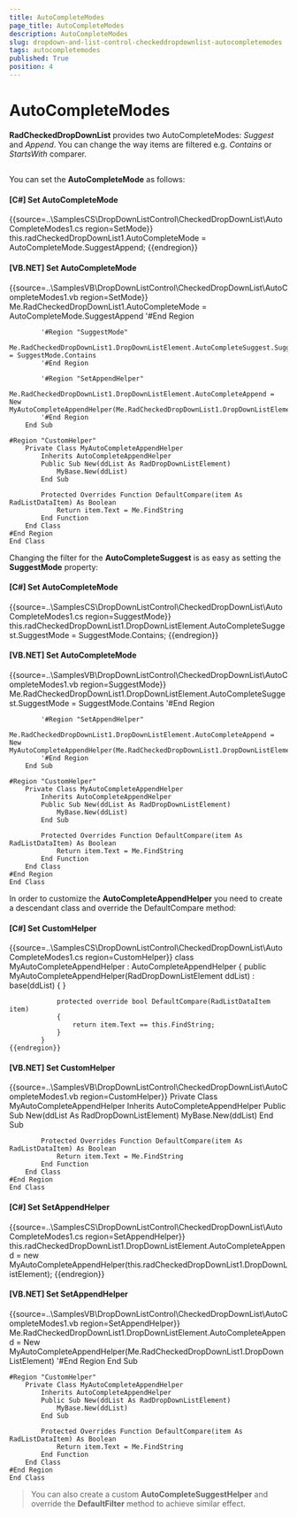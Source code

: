 ```yaml
---
title: AutoCompleteModes
page_title: AutoCompleteModes
description: AutoCompleteModes
slug: dropdown-and-list-control-checkeddropdownlist-autocompletemodes
tags: autocompletemodes
published: True
position: 4
---
```


# AutoCompleteModes



__RadCheckedDropDownList__ provides two AutoCompleteModes: *Suggest* and *Append*. You can change the way items are filtered
        e.g. *Contains* or *StartsWith* comparer.
      

## 

You can set the __AutoCompleteMode__ as follows:

#### __[C#] Set AutoCompleteMode__

{{source=..\SamplesCS\DropDownListControl\CheckedDropDownList\AutoCompleteModes1.cs region=SetMode}}
	            this.radCheckedDropDownList1.AutoCompleteMode = AutoCompleteMode.SuggestAppend;
	{{endregion}}



#### __[VB.NET] Set AutoCompleteMode__

{{source=..\SamplesVB\DropDownListControl\CheckedDropDownList\AutoCompleteModes1.vb region=SetMode}}
	        Me.RadCheckedDropDownList1.AutoCompleteMode = AutoCompleteMode.SuggestAppend
	        '#End Region
	
	        '#Region "SuggestMode"
	        Me.RadCheckedDropDownList1.DropDownListElement.AutoCompleteSuggest.SuggestMode = SuggestMode.Contains
	        '#End Region
	
	        '#Region "SetAppendHelper"
	        Me.RadCheckedDropDownList1.DropDownListElement.AutoCompleteAppend = New MyAutoCompleteAppendHelper(Me.RadCheckedDropDownList1.DropDownListElement)
	        '#End Region
	    End Sub
	
	#Region "CustomHelper"
	    Private Class MyAutoCompleteAppendHelper
	        Inherits AutoCompleteAppendHelper
	        Public Sub New(ddList As RadDropDownListElement)
	            MyBase.New(ddList)
	        End Sub
	
	        Protected Overrides Function DefaultCompare(item As RadListDataItem) As Boolean
	            Return item.Text = Me.FindString
	        End Function
	    End Class
	#End Region
	End Class



Changing the filter for the __AutoCompleteSuggest__ is as easy as setting the __SuggestMode__ property:
        

#### __[C#] Set AutoCompleteMode__

{{source=..\SamplesCS\DropDownListControl\CheckedDropDownList\AutoCompleteModes1.cs region=SuggestMode}}
	            this.radCheckedDropDownList1.DropDownListElement.AutoCompleteSuggest.SuggestMode = SuggestMode.Contains;
	{{endregion}}



#### __[VB.NET] Set AutoCompleteMode__

{{source=..\SamplesVB\DropDownListControl\CheckedDropDownList\AutoCompleteModes1.vb region=SuggestMode}}
	        Me.RadCheckedDropDownList1.DropDownListElement.AutoCompleteSuggest.SuggestMode = SuggestMode.Contains
	        '#End Region
	
	        '#Region "SetAppendHelper"
	        Me.RadCheckedDropDownList1.DropDownListElement.AutoCompleteAppend = New MyAutoCompleteAppendHelper(Me.RadCheckedDropDownList1.DropDownListElement)
	        '#End Region
	    End Sub
	
	#Region "CustomHelper"
	    Private Class MyAutoCompleteAppendHelper
	        Inherits AutoCompleteAppendHelper
	        Public Sub New(ddList As RadDropDownListElement)
	            MyBase.New(ddList)
	        End Sub
	
	        Protected Overrides Function DefaultCompare(item As RadListDataItem) As Boolean
	            Return item.Text = Me.FindString
	        End Function
	    End Class
	#End Region
	End Class



In order to customize the __AutoCompleteAppendHelper__ you need to create a descendant class and override the DefaultCompare method:
        

#### __[C#] Set CustomHelper__

{{source=..\SamplesCS\DropDownListControl\CheckedDropDownList\AutoCompleteModes1.cs region=CustomHelper}}
	        class MyAutoCompleteAppendHelper : AutoCompleteAppendHelper
	        {
	            public MyAutoCompleteAppendHelper(RadDropDownListElement ddList)
	                : base(ddList)
	            {
	            }
	
	            protected override bool DefaultCompare(RadListDataItem item)
	            {
	                return item.Text == this.FindString;
	            }
	        }
	{{endregion}}



#### __[VB.NET] Set CustomHelper__

{{source=..\SamplesVB\DropDownListControl\CheckedDropDownList\AutoCompleteModes1.vb region=CustomHelper}}
	    Private Class MyAutoCompleteAppendHelper
	        Inherits AutoCompleteAppendHelper
	        Public Sub New(ddList As RadDropDownListElement)
	            MyBase.New(ddList)
	        End Sub
	
	        Protected Overrides Function DefaultCompare(item As RadListDataItem) As Boolean
	            Return item.Text = Me.FindString
	        End Function
	    End Class
	#End Region
	End Class



#### __[C#] Set SetAppendHelper__

{{source=..\SamplesCS\DropDownListControl\CheckedDropDownList\AutoCompleteModes1.cs region=SetAppendHelper}}
	            this.radCheckedDropDownList1.DropDownListElement.AutoCompleteAppend = new MyAutoCompleteAppendHelper(this.radCheckedDropDownList1.DropDownListElement);
	{{endregion}}



#### __[VB.NET] Set SetAppendHelper__

{{source=..\SamplesVB\DropDownListControl\CheckedDropDownList\AutoCompleteModes1.vb region=SetAppendHelper}}
	        Me.RadCheckedDropDownList1.DropDownListElement.AutoCompleteAppend = New MyAutoCompleteAppendHelper(Me.RadCheckedDropDownList1.DropDownListElement)
	        '#End Region
	    End Sub
	
	#Region "CustomHelper"
	    Private Class MyAutoCompleteAppendHelper
	        Inherits AutoCompleteAppendHelper
	        Public Sub New(ddList As RadDropDownListElement)
	            MyBase.New(ddList)
	        End Sub
	
	        Protected Overrides Function DefaultCompare(item As RadListDataItem) As Boolean
	            Return item.Text = Me.FindString
	        End Function
	    End Class
	#End Region
	End Class



>You can also create a custom __AutoCompleteSuggestHelper__ and override the __DefaultFilter__ method to achieve similar effect.
          
